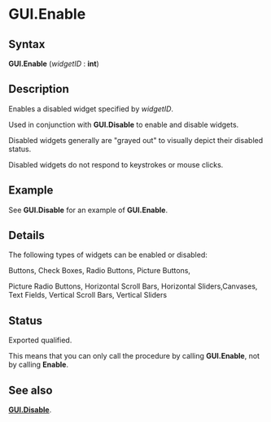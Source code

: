 
# GUI.Enable

## Syntax
**GUI.Enable** (_widgetID_ : **int**)

## Description
Enables a disabled widget specified by _widgetID_. 

Used in conjunction with **GUI.Disable** to enable and disable widgets. 

Disabled widgets generally are "grayed out" to visually depict their disabled status.

Disabled widgets do not respond to keystrokes or mouse clicks.


## Example
See **GUI.Disable** for an example of **GUI.Enable**.


## Details
The following types of widgets can be enabled or disabled:


Buttons, Check Boxes, Radio Buttons, Picture Buttons,  


Picture Radio Buttons, Horizontal Scroll Bars, Horizontal Sliders,Canvases, Text Fields, Vertical Scroll Bars, Vertical Sliders


## Status
Exported qualified.

This means that you can only call the procedure by calling **GUI.Enable**, not by calling **Enable**.


## See also
**[GUI.Disable](gui_disable.html)**.

